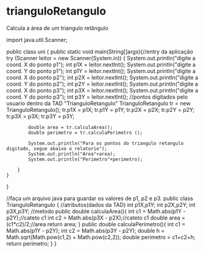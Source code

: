 # trianguloRetangulo
Calcula a área de um triangulo retângulo


import java.util.Scanner;

public class uni {
    public static void main(String[]args){//entry da aplicação
        try (Scanner leitor = new Scanner(System.in)) {
            System.out.println("digite a coord. X do ponto p1");
            int p1X = leitor.nextInt();
            System.out.println("digite a coord. Y do ponto p1");
            int p1Y = leitor.nextInt();
            System.out.println("digite a coord. X do ponto p2");
            int p2X = leitor.nextInt();
            System.out.println("digite a coord. Y do ponto p2");
            int p2Y = leitor.nextInt();
            System.out.println("digite a coord. X do ponto p3");
            int p3X = leitor.nextInt();
            System.out.println("digite a coord. Y do ponto p3");
            int p3Y = leitor.nextInt();
            //pontos digitados pelo usuario dentro da TAD "TrianguloRetangulo"
            TrianguloRetangulo tr = new TrianguloRetangulo();
            tr.p1X = p1X;
            tr.p1Y = p1Y;
            tr.p2X = p2X;
            tr.p2Y = p2Y;
            tr.p3X = p3X;
            tr.p3Y = p3Y;
            
            double area = tr.calculaArea();
            double perimetro = tr.calculaPerimetro ();

            System.out.println("Para os pontos do triangulo retangulo digitado, segue abaixo o relatorio");
            System.out.println("Area"+area);
            System.out.println("Perimetro"+perimetro);

        }
    }  
}


//faça um arquivo java para guardar os valores de p1, p2 e p3.
public class TrianguloRetangulo {
   //atributos(dados da TAD)
   int p1X,p1Y;
   int p2X,p2Y;
   int p3X,p3Y;
   //metodo
   public double calculaArea(){
       int c1 = Math.abs(p1Y - p2Y);//cateto c1
       int c2 = Math.abs(p3X - p2X);//cateto c1
       double area = (c1*c2)/2;//area
       return area;
   }
   public double calculaPerimetro(){
       int c1 = Math.abs(p1Y - p2Y);
       int c2 = Math.abs(p3Y - p2Y);
       double h = Math.sqrt(Math.pow(c1,2) + Math.pow(c2,2));
       double perimetro = c1+c2+h;
    return perimetro;
   }
}


